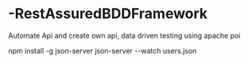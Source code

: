 # -RestAssuredBDDFramework
Automate Api and create own api, data driven testing using apache poi


npm install -g json-server
json-server --watch users.json

